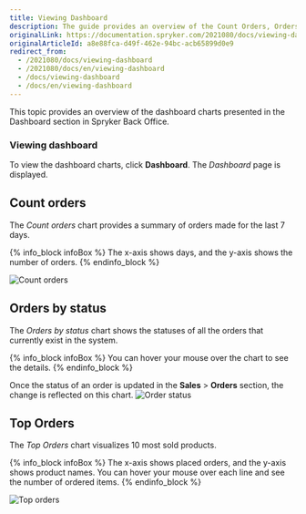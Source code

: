 ```yaml
---
title: Viewing Dashboard
description: The guide provides an overview of the Count Orders, Orders by Status, and Top Orders charts you can see when working from the Dashboard.
originalLink: https://documentation.spryker.com/2021080/docs/viewing-dashboard
originalArticleId: a8e88fca-d49f-462e-94bc-acb65899d0e9
redirect_from:
  - /2021080/docs/viewing-dashboard
  - /2021080/docs/en/viewing-dashboard
  - /docs/viewing-dashboard
  - /docs/en/viewing-dashboard
---
```


This topic provides an overview of the dashboard charts presented in the Dashboard section in Spryker Back Office.

### Viewing dashboard

To view the dashboard charts, click **Dashboard**. The *Dashboard* page  is displayed.

## Count orders

The *Count orders* chart provides a summary of orders made for the last 7 days. 

{% info_block infoBox %}
The x-axis shows days, and the y-axis shows the number of orders.
{% endinfo_block %}

![Count orders](https://spryker.s3.eu-central-1.amazonaws.com/docs/User+Guides/Back+Office+User+Guides/Dashboard/count-orders.png)

## Orders by status

The *Orders by status* chart shows the statuses of all the orders that currently exist in the system. 

{% info_block infoBox %}
You can hover your mouse over the chart to see the details. 
{% endinfo_block %}

Once the status of an order is updated in the **Sales** > **Orders** section, the change is reflected on this chart.
![Order status](https://spryker.s3.eu-central-1.amazonaws.com/docs/User+Guides/Back+Office+User+Guides/Dashboard/orders-status.png)

## Top Orders

The *Top Orders* chart visualizes 10 most sold products. 

{% info_block infoBox %}
The x-axis shows placed orders, and the y-axis shows product names. You can hover your mouse over each line and see the number of ordered items.
{% endinfo_block %}

![Top orders](https://spryker.s3.eu-central-1.amazonaws.com/docs/User+Guides/Back+Office+User+Guides/Dashboard/top-orders.png)
